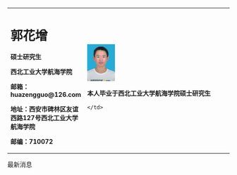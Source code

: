 <table border="0">
  <tr>
    <td width="25%">
      <h1>郭花增</h1>
      <p><b>硕士研究生</b></p>
      <p><b>西北工业大学航海学院</b></p>
      <p><b>邮箱：huazengguo@126.com</b></p>
      <p><b>地址：西安市碑林区友谊西路127号西北工业大学航海学院</b></p>
      <p><b>邮编：710072</b></p>
    </td>
    <td width="75%">
      <img src="/DSC_0011.jpg" width="20%">   
      <p><b>本人毕业于西北工业大学航海学院硕士研究生</b></p>
      
    </td>
  </tr>
</table>
最新消息
